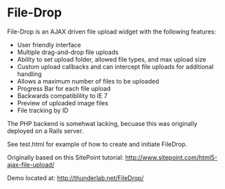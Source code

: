 # File-Drop
File-Drop is an AJAX driven file upload widget with the following features:

- User friendly interface
- Multiple drag-and-drop file uploads
- Ability to set upload folder, allowed file types, and max upload size
- Custom upload callbacks and can intercept file uploads for additional handling
- Allows a maximum number of files to be uploaded
- Progress Bar for each file upload
- Backwards compatiblility to IE 7
- Preview of uploaded image files
- File tracking by ID
 
The PHP backend is somehwat lacking, becuase this was originally deployed on a Rails server.

See test.html for example of how to create and initiate FileDrop.

Originally based on this SitePoint tutorial: http://www.sitepoint.com/html5-ajax-file-upload/
 
Demo located at: http://thunderlab.net/FileDrop/
